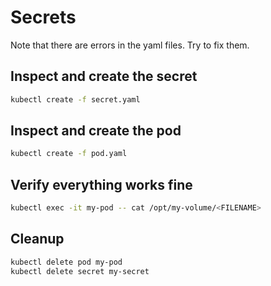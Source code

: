 # Secrets

Note that there are errors in the yaml files. Try to fix them.

## Inspect and create the secret

```bash
kubectl create -f secret.yaml
```

## Inspect and create the pod

```bash
kubectl create -f pod.yaml
```

## Verify everything works fine

```bash
kubectl exec -it my-pod -- cat /opt/my-volume/<FILENAME>
```

## Cleanup

```bash
kubectl delete pod my-pod
kubectl delete secret my-secret
```
